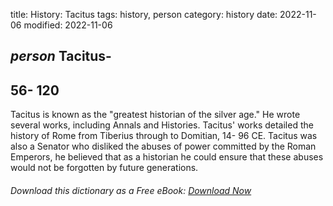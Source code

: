 title: History: Tacitus
tags: history, person
category: history
date: 2022-11-06
modified: 2022-11-06

## _person_ Tacitus-
 56-
120
-
Tacitus is known as the "greatest
historian of the silver age." He wrote several works, including
Annals and Histories. Tacitus' works detailed the history
of Rome from Tiberius through to Domitian, 14-
96 CE.
 Tacitus
was also a Senator who disliked the abuses of power committed by the
Roman Emperors, he believed that as a historian he could ensure that
these abuses would not be forgotten by future generations.


###### Download *this* dictionary as a Free eBook: [Download Now]({static}static/SerfHistoryDictionary.pdf)

